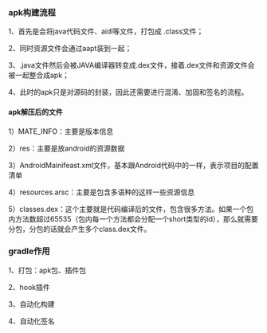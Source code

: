 
### apk构建流程

1、首先是会将java代码文件、aidl等文件，打包成 .class文件；

2、同时资源文件会通过aapt装到一起；

3、.java文件然后会被JAVA编译器转变成.dex文件，接着.dex文件和资源文件会被一起整合成apk；

4、此时的apk只是对源码的封装，因此还需要进行混淆、加固和签名的流程。

#### apk解压后的文件

1）MATE_INFO：主要是版本信息

2）res：主要是放android的资源数据

3）AndroidMainifeast.xml文件，基本跟Android代码中的一样，表示项目的配置清单

4）resources.arsc：主要是包含多语种的这样一些资源信息

5）classes.dex：这个主要就是代码编译后的文件，包含很多方法。如果一个包内方法数超过65535（包内每一个方法都会分配一个short类型的id），那么就需要分包，分包的话就会产生多个class.dex文件。


### gradle作用

1、打包：apk包、插件包

2、hook插件

3、自动化构建

4、自动化签名

